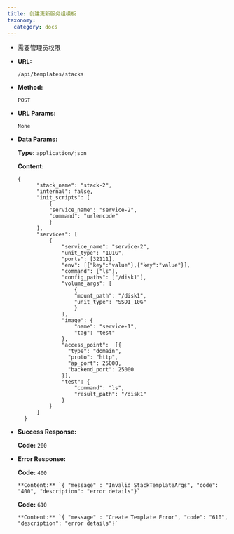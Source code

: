 ```yaml
---
title: 创建更新服务组模板
taxonomy:
  category: docs
---
```


- 需要管理员权限

- **URL:**

  `/api/templates/stacks`

- **Method:**

  `POST`

- **URL Params:**

  `None`

- **Data Params:**

  **Type:** `application/json`

  **Content:**

  ```
  {
        "stack_name": "stack-2",
        "internal": false,
        "init_scripts": [
            {
            "service_name": "service-2",
            "command": "urlencode"
            }
        ],
        "services": [
            {
                "service_name": "service-2",
                "unit_type": "1U1G",
                "ports": [32111],
                "env": [{"key":"value"},{"key":"value"}],
                "command": ["ls"],
                "config_paths": ["/disk1"],
                "volume_args": [
                    {
                    "mount_path": "/disk1",
                    "unit_type": "SSD1_10G"
                    }
                ],
                "image": {
                    "name": "service-1",
                    "tag": "test"
                },
                "access_point":  [{
                  "type": "domain",
                  "proto": "http",
                  "ap_port": 25000,
                  "backend_port": 25000
                }],
                "test": {
                    "command": "ls",
                    "result_path": "/disk1"
                }
            }
        ]
    }
  ```

- **Success Response:**

  **Code:** `200`

- **Error Response:**

  **Code:** `400`

  ```
  **Content:** `{ "message" : "Invalid StackTemplateArgs", "code": "400", "description": "error details"}`
  ```

  **Code:** `610`

  ```
  **Content:** `{ "message" : "Create Template Error", "code": "610", "description": "error details"}`
  ```
